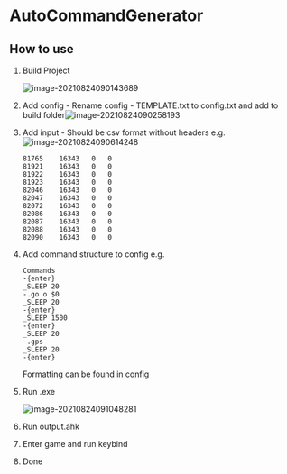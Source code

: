 # AutoCommandGenerator

## How to use

1. Build Project

   ![image-20210824090143689](C:\Users\O\AppData\Roaming\Typora\typora-user-images\image-20210824090143689.png)

2. Add config - Rename config - TEMPLATE.txt to config.txt and add to build folder![image-20210824090258193](C:\Users\O\AppData\Roaming\Typora\typora-user-images\image-20210824090258193.png)

3. Add input - Should be csv format without headers e.g.![image-20210824090614248](C:\Users\O\AppData\Roaming\Typora\typora-user-images\image-20210824090614248.png)

   ```
   81765	16343	0	0
   81921	16343	0	0
   81922	16343	0	0
   81923	16343	0	0
   82046	16343	0	0
   82047	16343	0	0
   82072	16343	0	0
   82086	16343	0	0
   82087	16343	0	0
   82088	16343	0	0
   82090	16343	0	0
   ```

4. Add command structure to config e.g.

   ```
   Commands
   -{enter}
   _SLEEP 20
   -.go o $0
   _SLEEP 20
   -{enter}
   _SLEEP 1500
   -{enter}
   _SLEEP 20
   -.gps
   _SLEEP 20
   -{enter}
   ```

   Formatting can be found in config

5. Run .exe

   ![image-20210824091048281](C:\Users\O\AppData\Roaming\Typora\typora-user-images\image-20210824091048281.png)

6. Run output.ahk

7. Enter game and run keybind

8. Done
